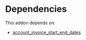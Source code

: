 # Dependencies

This addon depends on:

- [account_invoice_start_end_dates](../../odoo-bringout-oca-account-closing-account_invoice_start_end_dates)
